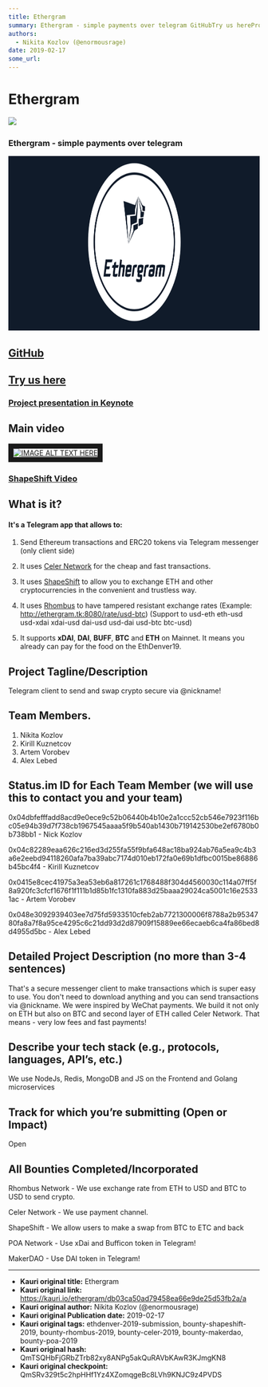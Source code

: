 ```yaml
---
title: Ethergram
summary: Ethergram - simple payments over telegram GitHubTry us hereProject presentation in Keynote Main video ShapeShift Video What is it? Its a Telegram app that allows to- Send Ethereum transactions and ERC20 tokens via Telegram messenger (only client side) It uses Celer Network for the cheap and fast transactions. It uses ShapeShift to allow you to exchange ETH and other cryptocurrencies in the convenient and trustless way. It uses Rhombus to have tampered resistant exchange rates (Example- http-//et
authors:
  - Nikita Kozlov (@enormousrage)
date: 2019-02-17
some_url: 
---
```


# Ethergram

![](https://ipfs.infura.io/ipfs/QmdcDeS1ujc5VHRRGcYbMzREeGgJ5hLSX55uhsibj5P1Ek)


### Ethergram - simple payments over telegram


<img src="https://raw.githubusercontent.com/button-tech/hackathon-eth-denver/master/general/ethergram-wide.png" alt="" data-canonical-src="https://raw.githubusercontent.com/button-tech/hackathon-eth-denver/master/general/ethergram-wide.png" height="350" />


## [GitHub](https://github.com/button-tech/hackathon-eth-denver)
## [Try us here](https://t.me/ethergram_bot)
### [Project presentation in Keynote](https://github.com/button-tech/hackathon-eth-denver/raw/master/presentation/Ethergram.key)

## Main video

<a href=""><img src="http://img.youtube.com/vi/7UXEqFCyymA/2.jpg" 
alt="IMAGE ALT TEXT HERE" width="750" border="10" /></a>

### [ShapeShift Video](https://www.youtube.com/watch?v=g_ykqcLywh4)

## What is it?
#### It's a Telegram app that allows to:
1.  Send Ethereum transactions and ERC20 tokens via Telegram messenger (only client side)

2. It uses [Celer Network](https://medium.com/celer-network/celer-network-lets-buidl-scalable-dapps-at-ethdenver-8c3d54e8926f) for the cheap and fast transactions.  

3. It uses [ShapeShift](https://shapeshift.io/#/coins) to allow you to exchange ETH and other cryptocurrencies in the convenient and trustless way.

4. It uses [Rhombus](https://kauri.io/article/74ed99544dc34542afccb51ac7532d3f/v3/rhombus-sponsor-bounty-at-ethdenver-2019!) to have tampered resistant exchange rates (Example: http://ethergram.tk:8080/rate/usd-btc) (Support to usd-eth eth-usd usd-xdai xdai-usd dai-usd usd-dai usd-btc btc-usd)

5. It supports <b>xDAI</b>, <b>DAI</b>, <b>BUFF</b>, <b>BTC</b> and <b>ETH</b> on Mainnet. It means you already can pay for the food on the EthDenver19.


## Project Tagline/Description 
Telegram client to send and swap crypto secure via @nickname! 

## Team Members. 

1. Nikita Kozlov
2. Kirill Kuznetcov
3. Artem Vorobev
4. Alex Lebed

## Status.im ID for Each Team Member (we will use this to contact you and your team)

0x04dbfefffadd8acd9e0ece9c52b06440b4b10e2a1ccc52cb546e7923f116bc05e94b39d7f738cb1967545aaaa5f9b540ab1430b719142530be2ef6780b0b738bb1 - Nick Kozlov

0x04c82289eaa626c216ed3d255fa55f9bfa648ac18ba924ab76a5ea9c4b3a6e2eebd94118260afa7ba39abc7174d010eb172fa0e69b1dfbc0015be86886b45bc4f4 - Kirill Kuznetcov 

0x0415e8cec41975a3ea53eb6a817261c1768488f304d4560030c114a07ff5f8a920fc3cfcf1676f1f111b1d85b1fc1310fa883d25baaa29024ca5001c16e25331ac - Artem Vorobev

0x048e3092939403ee7d75fd5933510cfeb2ab7721300006f8788a2b9534780fa8a7f8a95ce4295c6c21dd93d2d87909f15889ee66ecaeb6ca4fa86bed8d4955d5bc - Alex Lebed

## Detailed Project Description (no more than 3-4 sentences)
That's a secure messenger client to make transactions which is super easy to use. You don't need to download anything and you can send transactions via @nickname. We were inspired by WeChat payments. We build it not only on ETH but also on BTC and second layer of ETH called Celer Network. That means - very low fees and fast payments!

## Describe your tech stack (e.g., protocols, languages, API’s, etc.)
We use NodeJs, Redis, MongoDB and JS on the Frontend and Golang microservices

## Track for which you’re submitting (Open or Impact)
Open

## All Bounties Completed/Incorporated
Rhombus Network - We use exchange rate from ETH to USD and BTC to USD to send crypto.

Celer Network - We use payment channel.

ShapeShift - We allow users to make a swap from BTC to ETC and back

POA Network - Use xDai and Bufficon token in Telegram!

MakerDAO - Use DAI token in Telegram!



---

- **Kauri original title:** Ethergram
- **Kauri original link:** https://kauri.io/ethergram/db03ca50ad79458ea66e9de25d53fb2a/a
- **Kauri original author:** Nikita Kozlov (@enormousrage)
- **Kauri original Publication date:** 2019-02-17
- **Kauri original tags:** ethdenver-2019-submission, bounty-shapeshift-2019, bounty-rhombus-2019, bounty-celer-2019, bounty-makerdao, bounty-poa-2019
- **Kauri original hash:** QmTSQHbFjGRbZTrb82xy8ANPg5akQuRAVbKAwR3KJmgKN8
- **Kauri original checkpoint:** QmSRv329t5c2hpHHf1Yz4XZomqgeBc8LVh9KNJC9z4PVDS



